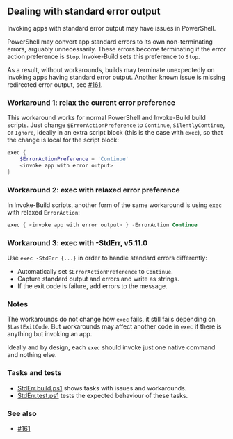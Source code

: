 [#161]: https://github.com/nightroman/Invoke-Build/issues/161

## Dealing with standard error output

Invoking apps with standard error output may have issues in PowerShell.

PowerShell may convert app standard errors to its own non-terminating errors,
arguably unnecessarily. These errors become terminating if the error action
preference is `Stop`. Invoke-Build sets this preference to `Stop`.

As a result, without workarounds, builds may terminate unexpectedly on invoking
apps having standard error output. Another known issue is missing redirected
error output, see [#161].

### Workaround 1: relax the current error preference

This workaround works for normal PowerShell and Invoke-Build build scripts.
Just change `$ErrorActionPreference` to `Continue`, `SilentlyContinue`, or
`Ignore`, ideally in an extra script block (this is the case with `exec`),
so that the change is local for the script block:

```powershell
exec {
    $ErrorActionPreference = 'Continue'
    <invoke app with error output>
}
```

### Workaround 2: exec with relaxed error preference

In Invoke-Build scripts, another form of the same workaround is using `exec`
with relaxed `ErrorAction`:

```powershell
exec { <invoke app with error output> } -ErrorAction Continue
```

### Workaround 3: exec with -StdErr, v5.11.0

Use `exec -StdErr {...}` in order to handle standard errors differently:

- Automatically set `$ErrorActionPreference` to `Continue`.
- Capture standard output and errors and write as strings.
- If the exit code is failure, add errors to the message.

### Notes

The workarounds do not change how `exec` fails, it still fails depending on `$LastExitCode`.
But workarounds may affect another code in `exec` if there is anything but invoking an app.

Ideally and by design, each `exec` should invoke just one native command and nothing else.

### Tasks and tests

- [StdErr.build.ps1](StdErr.build.ps1) shows tasks with issues and workarounds.
- [StdErr.test.ps1](StdErr.test.ps1) tests the expected behaviour of these tasks.

### See also

- [#161]

